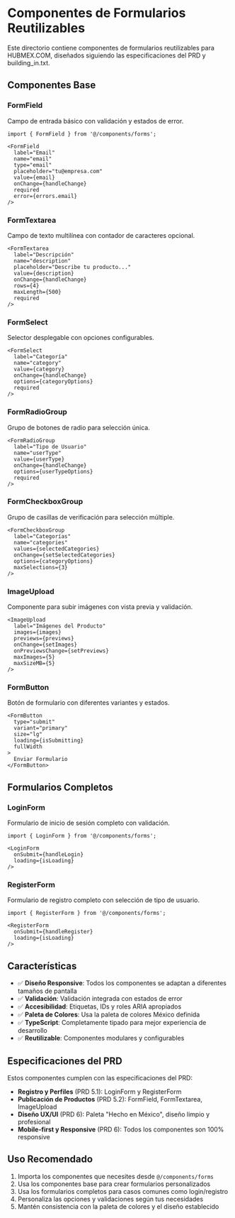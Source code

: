 # Componentes de Formularios Reutilizables

Este directorio contiene componentes de formularios reutilizables para HUBMEX.COM, diseñados siguiendo las especificaciones del PRD y building_in.txt.

## Componentes Base

### FormField
Campo de entrada básico con validación y estados de error.

```tsx
import { FormField } from '@/components/forms';

<FormField
  label="Email"
  name="email"
  type="email"
  placeholder="tu@empresa.com"
  value={email}
  onChange={handleChange}
  required
  error={errors.email}
/>
```

### FormTextarea
Campo de texto multilínea con contador de caracteres opcional.

```tsx
<FormTextarea
  label="Descripción"
  name="description"
  placeholder="Describe tu producto..."
  value={description}
  onChange={handleChange}
  rows={4}
  maxLength={500}
  required
/>
```

### FormSelect
Selector desplegable con opciones configurables.

```tsx
<FormSelect
  label="Categoría"
  name="category"
  value={category}
  onChange={handleChange}
  options={categoryOptions}
  required
/>
```

### FormRadioGroup
Grupo de botones de radio para selección única.

```tsx
<FormRadioGroup
  label="Tipo de Usuario"
  name="userType"
  value={userType}
  onChange={handleChange}
  options={userTypeOptions}
  required
/>
```

### FormCheckboxGroup
Grupo de casillas de verificación para selección múltiple.

```tsx
<FormCheckboxGroup
  label="Categorías"
  name="categories"
  values={selectedCategories}
  onChange={setSelectedCategories}
  options={categoryOptions}
  maxSelections={3}
/>
```

### ImageUpload
Componente para subir imágenes con vista previa y validación.

```tsx
<ImageUpload
  label="Imágenes del Producto"
  images={images}
  previews={previews}
  onChange={setImages}
  onPreviewsChange={setPreviews}
  maxImages={5}
  maxSizeMB={5}
/>
```

### FormButton
Botón de formulario con diferentes variantes y estados.

```tsx
<FormButton
  type="submit"
  variant="primary"
  size="lg"
  loading={isSubmitting}
  fullWidth
>
  Enviar Formulario
</FormButton>
```

## Formularios Completos

### LoginForm
Formulario de inicio de sesión completo con validación.

```tsx
import { LoginForm } from '@/components/forms';

<LoginForm
  onSubmit={handleLogin}
  loading={isLoading}
/>
```

### RegisterForm
Formulario de registro completo con selección de tipo de usuario.

```tsx
import { RegisterForm } from '@/components/forms';

<RegisterForm
  onSubmit={handleRegister}
  loading={isLoading}
/>
```

## Características

- ✅ **Diseño Responsive**: Todos los componentes se adaptan a diferentes tamaños de pantalla
- ✅ **Validación**: Validación integrada con estados de error
- ✅ **Accesibilidad**: Etiquetas, IDs y roles ARIA apropiados
- ✅ **Paleta de Colores**: Usa la paleta de colores México definida
- ✅ **TypeScript**: Completamente tipado para mejor experiencia de desarrollo
- ✅ **Reutilizable**: Componentes modulares y configurables

## Especificaciones del PRD

Estos componentes cumplen con las especificaciones del PRD:

- **Registro y Perfiles** (PRD 5.1): LoginForm y RegisterForm
- **Publicación de Productos** (PRD 5.2): FormField, FormTextarea, ImageUpload
- **Diseño UX/UI** (PRD 6): Paleta "Hecho en México", diseño limpio y profesional
- **Mobile-first y Responsive** (PRD 6): Todos los componentes son 100% responsive

## Uso Recomendado

1. Importa los componentes que necesites desde `@/components/forms`
2. Usa los componentes base para crear formularios personalizados
3. Usa los formularios completos para casos comunes como login/registro
4. Personaliza las opciones y validaciones según tus necesidades
5. Mantén consistencia con la paleta de colores y el diseño establecido
